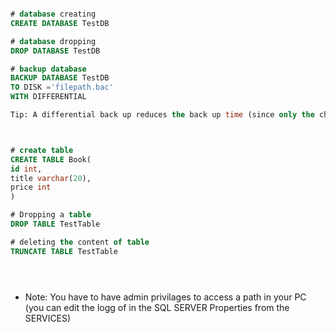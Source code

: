 ```sql

# database creating 
CREATE DATABASE TestDB

# database dropping
DROP DATABASE TestDB

# backup database
BACKUP DATABASE TestDB
TO DISK ='filepath.bac'
WITH DIFFERENTIAL

Tip: A differential back up reduces the back up time (since only the changes are backed up).



# create table
CREATE TABLE Book(
id int,
title varchar(20),
price int
)

# Dropping a table
DROP TABLE TestTable

# deleting the content of table 
TRUNCATE TABLE TestTable





```

* Note: You have to have admin privilages to access a path in your PC (you can edit the logg of in the SQL SERVER Properties from the SERVICES)
